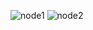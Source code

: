 ![node1](https://user-images.githubusercontent.com/91506037/215593857-5e391433-259f-4937-a65c-d8311de654a2.png)
![node2](https://user-images.githubusercontent.com/91506037/215593860-ed15d3b9-9558-42d7-a1ac-da73e7894a9f.png)
